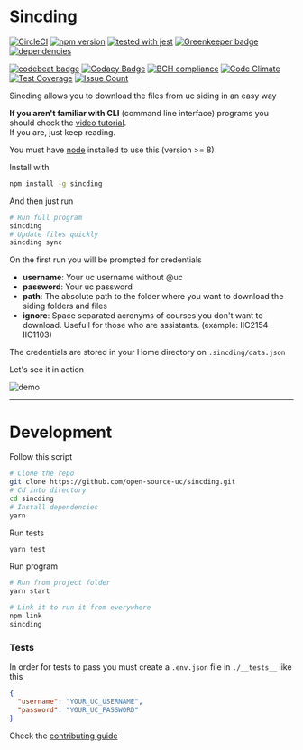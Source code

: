 # Sincding

[![CircleCI](https://circleci.com/gh/open-source-uc/sincding.svg?style=svg)](https://circleci.com/gh/open-source-uc/sincding)
[![npm version](https://badge.fury.io/js/sincding.svg)](https://badge.fury.io/js/sincding)
[![tested with jest](https://img.shields.io/badge/tested_with-jest-99424f.svg)](https://github.com/facebook/jest)
[![Greenkeeper badge](https://badges.greenkeeper.io/open-source-uc/sincding.svg)](https://greenkeeper.io/)
[![dependencies](https://david-dm.org/open-source-uc/sincding.svg)](https://david-dm.org/open-source-uc/sincding)

[![codebeat badge](https://codebeat.co/badges/ae759384-0958-4133-a4cc-6edff513112c)](https://codebeat.co/projects/github-com-open-source-uc-sincding-dev)
[![Codacy Badge](https://api.codacy.com/project/badge/Grade/60a4b7c93d634c0bb99001c5021020cf)](https://www.codacy.com/app/negebauer/sincding?utm_source=github.com&amp;utm_medium=referral&amp;utm_content=open-source-uc/sincding&amp;utm_campaign=Badge_Grade)
[![BCH compliance](https://bettercodehub.com/edge/badge/open-source-uc/sincding?branch=dev)](https://bettercodehub.com/)
[![Code Climate](https://codeclimate.com/github/open-source-uc/sincding/badges/gpa.svg)](https://codeclimate.com/github/open-source-uc/sincding)
[![Test Coverage](https://codeclimate.com/github/open-source-uc/sincding/badges/coverage.svg)](https://codeclimate.com/github/open-source-uc/sincding/coverage)
[![Issue Count](https://codeclimate.com/github/open-source-uc/sincding/badges/issue_count.svg)](https://codeclimate.com/github/open-source-uc/sincding)

Sincding allows you to download the files from uc siding in an easy way

**If you aren't familiar with CLI** (command line interface) programs you should check the [video tutorial](https://github.com/open-source-uc/sincding/blob/assets/tutorial.mp4).  
If you are, just keep reading.

You must have [node](https://nodejs.org) installed to use this (version >= 8)

Install with
```bash
npm install -g sincding
```

And then just run
```bash
# Run full program
sincding
# Update files quickly
sincding sync
```

On the first run you will be prompted for credentials
- **username**: Your uc username without @uc
- **password**: Your uc password
- **path**: The absolute path to the folder where you want to download the siding folders and files
- **ignore**: Space separated acronyms of courses you don't want to download. Usefull for those who are assistants. (example: IIC2154 IIC1103)

The credentials are stored in your Home directory on `.sincding/data.json`

Let's see it in action

![demo](https://github.com/open-source-uc/sincding/blob/assets/demo.gif)

***

# Development

Follow this script
```bash
# Clone the repo
git clone https://github.com/open-source-uc/sincding.git
# Cd into directory
cd sincding
# Install dependencies
yarn
```

Run tests
```bash
yarn test
```

Run program
```bash
# Run from project folder
yarn start

# Link it to run it from everywhere
npm link
sincding
```

### Tests

In order for tests to pass you must create a `.env.json` file in `./__tests__` like this
```json
{
  "username": "YOUR_UC_USERNAME",
  "password": "YOUR_UC_PASSWORD"
}
```

Check the [contributing guide](https://github.com/open-source-uc/sincding/blob/dev/CONTRIBUTING.md)
